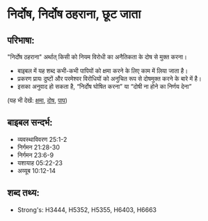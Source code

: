 # निर्दोष, निर्दोष ठहराना, छूट जाता #

## परिभाषा: ##

"निर्दोष ठहराना" अर्थात् किसी को नियम विरोधी का अनैतिकता के दोष से मुक्त करना।

* बाइबल में यह शब्द कभी-कभी पापियों को क्षमा करने के लिए काम में लिया जाता है।
* प्रकरण प्रायः दुष्टों और परमेश्वर विरोधियों को अनुचित रूप से दोषमुक्त करने के बारे में है।
* इसका अनुवाद हो सकता है, “निर्दोष घोषित करना” या “दोषी ना होने का निर्णय देना”

(यह भी देखें: [क्षमा](../forgive.md), [दोष](../guilt.md), [पाप](../sin.md))

## बाइबल सन्दर्भ: ##

* व्यवस्थाविवरण 25:1-2
* निर्गमन 21:28-30
* निर्गमन 23:6-9
* यशायाह 05:22-23
* अय्यूब 10:12-14

## शब्द तथ्य: ##

* Strong's: H3444, H5352, H5355, H6403, H6663
